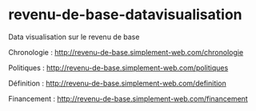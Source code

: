 revenu-de-base-datavisualisation
================================

Data visualisation sur le revenu de base

Chronologie :
http://revenu-de-base.simplement-web.com/chronologie

Politiques : 
http://revenu-de-base.simplement-web.com/politiques

Définition : 
http://revenu-de-base.simplement-web.com/definition

Financement : 
http://revenu-de-base.simplement-web.com/financement
